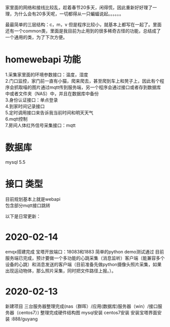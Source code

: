 家里面的网络和接线比较乱，趁着春节20多天，闲得慌，因此重新好好理了一理，为什么会有20多天呢，一切都得从一只蝙蝠说起。。。。。。  


最最简单的三层结构：c，m，v  但是程序比较小，就基本上都写在一起了。里面还有一个common类，里面是我目前为止用到的很多稀奇古怪的功能，总结成了一个通用的类，为了下次方便。  

# homewebapi 功能
1.采集家里面的环境参数接口：温度，湿度  
2.门口监控，家门前一直有小猫，爬来爬去，甚至爬到车上和凳子上，因此有个程序会抓取喵的图片通过mqtt传到服务端，另一个程序会通过接口或者存到数据库中或者文件夹（NAS）中，并且在数据库中备份  
3.身份认证接口：单点登录  
4.到家时间记录接口  
5.定时调用接口来告诉我当前时间和明天天气  
6.mqtt控制  
7.房间人体红外信号采集接口：mqtt  

# 数据库
mysql 5.5  

# 接口 类型
目前规划基本上就是webapi  
包含部分mqtt接口跳转  

以下是日常更新：


# 2020-02-14
emqx搭建完成
宝塔开放端口：18083和1883
简单的python demo测试通过
目前服务端已完成，预计要做一个多功能的心跳采集（消息监听）客户端（能兼容多个设备的心跳）和消息发送的客户端（目前准备先做python摄像头照片采集，如果出现运动物体，那么照片采集，同时把文件路径上报。）。


# 2020-02-13
新建项目
三台服务器整理完成(nas（群晖）/应用(数据库)服务器（win）/接口服务器（centos7）)
整理完成硬件结构图
mysql安装
centos7安装
安装宝塔界面安装 :888/guyang

